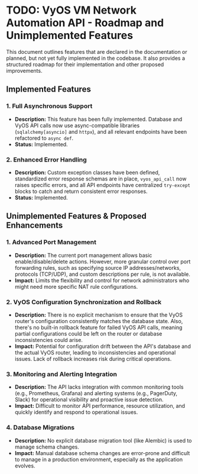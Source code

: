 # TODO: VyOS VM Network Automation API - Roadmap and Unimplemented Features

This document outlines features that are declared in the documentation or planned, but not yet fully implemented in the codebase. It also provides a structured roadmap for their implementation and other proposed improvements.

## Implemented Features

### 1. Full Asynchronous Support

*   **Description:** This feature has been fully implemented. Database and VyOS API calls now use async-compatible libraries (`sqlalchemy[asyncio]` and `httpx`), and all relevant endpoints have been refactored to `async def`.
*   **Status:** Implemented.

### 2. Enhanced Error Handling

*   **Description:** Custom exception classes have been defined, standardized error response schemas are in place, `vyos_api_call` now raises specific errors, and all API endpoints have centralized `try-except` blocks to catch and return consistent error responses.
*   **Status:** Implemented.

## Unimplemented Features & Proposed Enhancements

### 1. Advanced Port Management

*   **Description:** The current port management allows basic enable/disable/delete actions. However, more granular control over port forwarding rules, such as specifying source IP addresses/networks, protocols (TCP/UDP), and custom descriptions per rule, is not available.
*   **Impact:** Limits the flexibility and control for network administrators who might need more specific NAT rule configurations.

### 2. VyOS Configuration Synchronization and Rollback

*   **Description:** There is no explicit mechanism to ensure that the VyOS router's configuration consistently matches the database state. Also, there's no built-in rollback feature for failed VyOS API calls, meaning partial configurations could be left on the router or database inconsistencies could arise.
*   **Impact:** Potential for configuration drift between the API's database and the actual VyOS router, leading to inconsistencies and operational issues. Lack of rollback increases risk during critical operations.

### 3. Monitoring and Alerting Integration

*   **Description:** The API lacks integration with common monitoring tools (e.g., Prometheus, Grafana) and alerting systems (e.g., PagerDuty, Slack) for operational visibility and proactive issue detection.
*   **Impact:** Difficult to monitor API performance, resource utilization, and quickly identify and respond to operational issues.

### 4. Database Migrations

*   **Description:** No explicit database migration tool (like Alembic) is used to manage schema changes.
*   **Impact:** Manual database schema changes are error-prone and difficult to manage in a production environment, especially as the application evolves.

